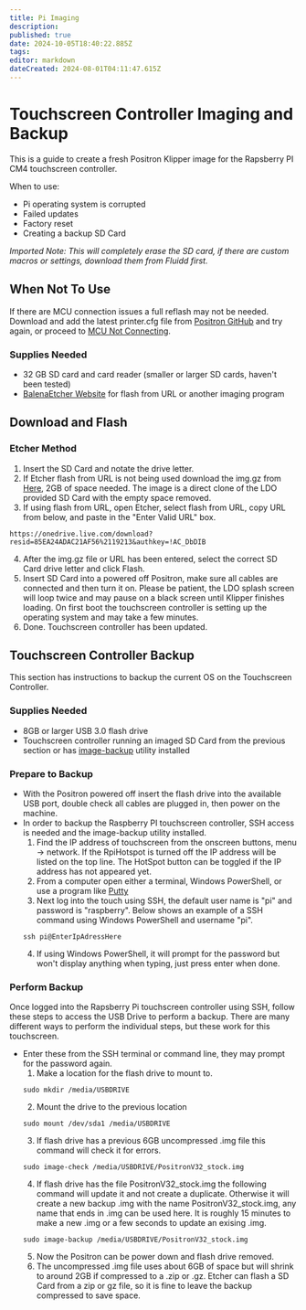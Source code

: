 ```yaml
---
title: Pi Imaging
description: 
published: true
date: 2024-10-05T18:40:22.885Z
tags: 
editor: markdown
dateCreated: 2024-08-01T04:11:47.615Z
---
```


# Touchscreen Controller Imaging and Backup 
This is a guide to create a fresh Positron Klipper image for the Rapsberry PI CM4 touchscreen controller.

When to use:
- Pi operating system is corrupted
- Failed updates
- Factory reset 
- Creating a backup SD Card

*Imported Note: This will completely erase the SD card, if there are custom macros or settings, download them from Fluidd first.*

## When Not To Use
If there are MCU connection issues a full reflash may not be needed.
Download and add the latest printer.cfg file from [Positron GitHub](https://github.com/Positron3D/Positron/blob/main/Software%2C%20Configs%2C%20Calibration/Klipper%20Configs/printer.cfg) and try again, or proceed to [MCU Not Connecting](/Printers/Positron/Troubleshooting#mcu-not-connecting).

### Supplies Needed
- 32 GB SD card and card reader (smaller or larger SD cards, haven't been tested)
- [BalenaEtcher Website](https://etcher.balena.io/) for flash from URL or another imaging program

## Download and Flash

### Etcher Method
1. Insert the SD Card and notate the drive letter.
2. If Etcher flash from URL is not being used download the img.gz from [Here](https://www.googleapis.com/drive/v3/files/1sboY6woogdmHacunRqMUZkNO5GTnQjvf?alt=media&key=AIzaSyA9_7f2w7ftASKMnk38vMI-hAA9T99_rCs), 2GB of space needed. The image is a direct
clone of the LDO provided SD Card with the empty space removed.
3. If using flash from URL, open Etcher, select flash from URL, copy URL from below, and paste in the "Enter Valid URL" box.

```
https://onedrive.live.com/download?resid=85EA24ADAC21AF56%2119213&authkey=!AC_DbDIB
```
4. After the img.gz file or URL has been entered, select the correct SD Card drive letter and click Flash.
5. Insert SD Card into a powered off Positron, make sure all cables are connected and then turn it on. Please be patient, the LDO splash screen will loop twice and may pause on a black screen until Klipper finishes loading. On first boot the touchscreen controller is setting up the operating system and may take a few minutes.
6. Done. Touchscreen controller has been updated.

## Touchscreen Controller Backup
This section has instructions to backup the current OS on the Touchscreen Controller.

### Supplies Needed
- 8GB or larger USB 3.0 flash drive
- Touchscreen controller running an imaged SD Card from the previous section or has [image-backup](https://github.com/seamusdemora/RonR-RPi-image-utils) utility installed
  
### Prepare to Backup
- With the Positron powered off insert the flash drive into the available USB port, double check all cables are plugged in,
then power on the machine.
- In order to backup the Raspberry PI touchscreen controller, SSH access is needed and the image-backup utility installed.
	1. Find the IP address of touchscreen from the onscreen buttons, menu -> network. If the RpiHotspot is turned off the IP
  address will be listed on the top line. The HotSpot button can be toggled if the IP address has not appeared yet.
  2. From a computer open either a terminal, Windows PowerShell, or use a program like [Putty](https://www.putty.org/)
  3. Next log into the touch using SSH, the default user name is "pi" and password is "raspberry". Below shows an example of a SSH command using Windows PowerShell and username "pi".
  ```
  ssh pi@EnterIpAdressHere
  ```
  4. If using Windows PowerShell, it will prompt for the password but won't display anything when typing, just press enter when done.
  
 ### Perform Backup
 Once logged into the Rapsberry Pi touchscreen controller using SSH, follow these steps to access the USB Drive to perform a backup.
 There are many different ways to perform the individual steps, but these work for this touchscreen.
- Enter these from the SSH terminal or command line, they may prompt for the password again.
	1. Make a location for the flash drive to mount to.
  ``` 
  sudo mkdir /media/USBDRIVE
  ```
  2. Mount the drive to the previous location
  ```
  sudo mount /dev/sda1 /media/USBDRIVE
  ```
  3. If flash drive has a previous 6GB uncompressed .img file this command will check it for errors.
  ```
  sudo image-check /media/USBDRIVE/PositronV32_stock.img
  ```
  4. If flash drive has the file PositronV32_stock.img the following command will update it and not create a duplicate.
  Otherwise it will create a new backup .img with the name PositronV32_stock.img, any name that ends in .img can be used here. 
  It is roughly 15 minutes to make a new .img or a few seconds to update an exising .img.
  ```
  sudo image-backup /media/USBDRIVE/PositronV32_stock.img
  ```
  5. Now the Positron can be power down and flash drive removed.
  6. The uncompressed .img file uses about 6GB of space but will shrink to around 2GB if compressed to a .zip or .gz.
  Etcher can flash a SD Card from a zip or gz file, so it is fine to leave the backup compressed to save space.
  
  

